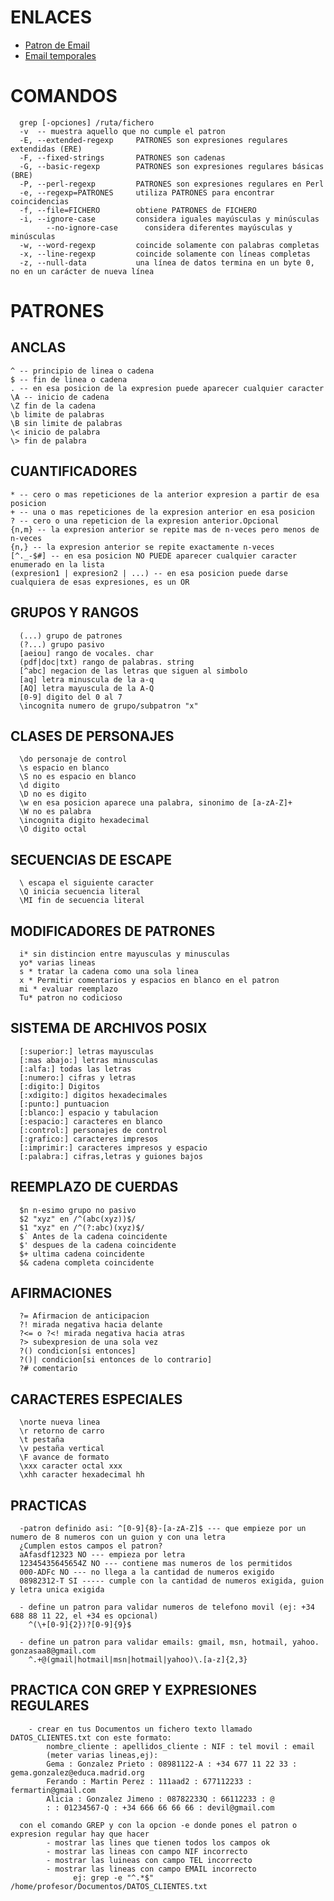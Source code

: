 # ENLACES 
- [Patron de Email](https://emailregex.com/)
- [Email temporales](https://10minutemail.com/)

# COMANDOS
      grep [-opciones] /ruta/fichero
      -v  -- muestra aquello que no cumple el patron
      -E, --extended-regexp     PATRONES son expresiones regulares extendidas (ERE)
      -F, --fixed-strings       PATRONES son cadenas
      -G, --basic-regexp        PATRONES son expresiones regulares básicas (BRE)
      -P, --perl-regexp         PATRONES son expresiones regulares en Perl
      -e, --regexp=PATRONES     utiliza PATRONES para encontrar coincidencias
      -f, --file=FICHERO        obtiene PATRONES de FICHERO
      -i, --ignore-case         considera iguales mayúsculas y minúsculas
            --no-ignore-case      considera diferentes mayúsculas y minúsculas
      -w, --word-regexp         coincide solamente con palabras completas
      -x, --line-regexp         coincide solamente con líneas completas
      -z, --null-data           una línea de datos termina en un byte 0, no en un carácter de nueva línea

# PATRONES
## ANCLAS
    ^ -- principio de linea o cadena
    $ -- fin de linea o cadena
    . -- en esa posicion de la expresion puede aparecer cualquier caracter
    \A -- inicio de cadena
    \Z fin de la cadena
    \b limite de palabras
    \B sin limite de palabras
    \< inicio de palabra
    \> fin de palabra
    
## CUANTIFICADORES
    * -- cero o mas repeticiones de la anterior expresion a partir de esa posicion
    + -- una o mas repeticiones de la expresion anterior en esa posicion
    ? -- cero o una repeticion de la expresion anterior.Opcional
    {n,m} -- la expresion anterior se repite mas de n-veces pero menos de n-veces
    {n,} -- la expresion anterior se repite exactamente n-veces
    [^._-$#] -- en esa posicion NO PUEDE aparecer cualquier caracter enumerado en la lista
    (expresion1 | expresion2 | ...) -- en esa posicion puede darse cualquiera de esas expresiones, es un OR
    
## GRUPOS Y RANGOS
      (...) grupo de patrones
      (?...) grupo pasivo
      [aeiou] rango de vocales. char
      (pdf|doc|txt) rango de palabras. string
      [^abc] negacion de las letras que siguen al simbolo
      [aq] letra minuscula de la a-q
      [AQ] letra mayuscula de la A-Q
      [0-9] digito del 0 al 7
      \incognita numero de grupo/subpatron "x"
      
## CLASES DE PERSONAJES
      \do personaje de control
      \s espacio en blanco
      \S no es espacio en blanco
      \d digito
      \D no es digito
      \w en esa posicion aparece una palabra, sinonimo de [a-zA-Z]+
      \W no es palabra
      \incognita digito hexadecimal
      \O digito octal
      
## SECUENCIAS DE ESCAPE
      \ escapa el siguiente caracter
      \Q inicia secuencia literal
      \MI fin de secuencia literal
      
## MODIFICADORES DE PATRONES
      i* sin distincion entre mayusculas y minusculas
      yo* varias lineas
      s * tratar la cadena como una sola linea
      x * Permitir comentarios y espacios en blanco en el patron
      mi * evaluar reemplazo
      Tu* patron no codicioso

## SISTEMA DE ARCHIVOS POSIX
      [:superior:] letras mayusculas
      [:mas abajo:] letras minusculas
      [:alfa:] todas las letras
      [:numero:] cifras y letras
      [:digito:] Digitos
      [:xdigito:] digitos hexadecimales
      [:punto:] puntuacion
      [:blanco:] espacio y tabulacion
      [:espacio:] caracteres en blanco
      [:control:] personajes de control
      [:grafico:] caracteres impresos
      [:imprimir:] caracteres impresos y espacio
      [:palabra:] cifras,letras y guiones bajos

## REEMPLAZO DE CUERDAS
      $n n-esimo grupo no pasivo
      $2 "xyz" en /^(abc(xyz))$/
      $1 "xyz" en /^(?:abc)(xyz)$/
      $` Antes de la cadena coincidente
      $' despues de la cadena coincidente
      $+ ultima cadena coincidente
      $& cadena completa coincidente
      
## AFIRMACIONES
      ?= Afirmacion de anticipacion
      ?! mirada negativa hacia delante
      ?<= o ?<! mirada negativa hacia atras
      ?> subexpresion de una sola vez
      ?() condicion[si entonces]
      ?()| condicion[si entonces de lo contrario]
      ?# comentario
      
## CARACTERES ESPECIALES
      \norte nueva linea
      \r retorno de carro
      \t pestaña
      \v pestaña vertical
      \F avance de formato
      \xxx caracter octal xxx
      \xhh caracter hexadecimal hh

## PRACTICAS
      -patron definido asi: ^[0-9]{8}-[a-zA-Z]$ --- que empieze por un numero de 8 numeros con un guion y con una letra
      ¿Cumplen estos campos el patron?
      aAfasdf12323 NO --- empieza por letra
      12345435645654Z NO --- contiene mas numeros de los permitidos
      000-ADFc NO --- no llega a la cantidad de numeros exigido
      08982312-T SI ----- cumple con la cantidad de numeros exigida, guion y letra unica exigida
      
      - define un patron para validar numeros de telefono movil (ej: +34 688 88 11 22, el +34 es opcional)
        ^(\+[0-9]{2})?[0-9]{9}$
      
      - define un patron para validar emails: gmail, msn, hotmail, yahoo. gonzasaa8@gmail.com
        ^.+@(gmail|hotmail|msn|hotmail|yahoo)\.[a-z]{2,3}

## PRACTICA CON GREP Y EXPRESIONES REGULARES
        - crear en tus Documentos un fichero texto llamado DATOS_CLIENTES.txt con este formato:
            nombre_cliente : apellidos_cliente : NIF : tel movil : email
            (meter varias lineas,ej):
            Gema : Gonzalez Prieto : 08981122-A : +34 677 11 22 33 : gema.gonzalez@educa.madrid.org
            Ferando : Martin Perez : 111aad2 : 677112233 : fermartin@gmail.com
            Alicia : Gonzalez Jimeno : 08782233Q : 66112233 : @
            : : 01234567-Q : +34 666 66 66 66 : devil@gmail.com

      con el comando GREP y con la opcion -e donde pones el patron o expresion regular hay que hacer
            - mostrar las lines que tienen todos los campos ok
            - mostrar las lineas con campo NIF incorrecto
            - mostrar las luineas con campo TEL incorrecto
            - mostrar las lineas con campo EMAIL incorrecto
                  ej: grep -e "^.*$" /home/profesor/Documentos/DATOS_CLIENTES.txt
